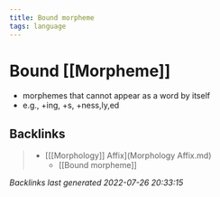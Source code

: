 ```yaml
---
title: Bound morpheme
tags: language
---
```


# Bound [[Morpheme]]
- morphemes that cannot appear as a word by itself
- e.g., +ing, +s, +ness,ly,ed


































































































## Backlinks

> - [[[Morphology]] Affix](Morphology Affix.md)
>   - [[Bound morpheme]]

_Backlinks last generated 2022-07-26 20:33:15_
